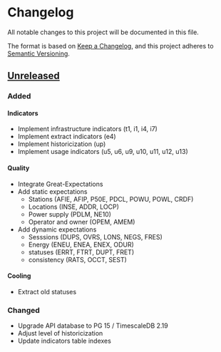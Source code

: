 # Changelog

All notable changes to this project will be documented in this file.

The format is based on [Keep a Changelog](https://keepachangelog.com/en/1.1.0/),
and this project adheres to
[Semantic Versioning](https://semver.org/spec/v2.0.0.html).

## [Unreleased]

### Added

#### Indicators

- Implement infrastructure indicators (t1, i1, i4, i7)
- Implement extract indicators (e4)
- Implement historicization (up)
- Implement usage indicators (u5, u6, u9, u10, u11, u12, u13)

#### Quality

- Integrate Great-Expectations
- Add static expectations
  - Stations (AFIE, AFIP, P50E, PDCL, POWU, POWL, CRDF)
  - Locations (INSE, ADDR, LOCP)
  - Power supply (PDLM, NE10)
  - Operator and owner (OPEM, AMEM)
- Add dynamic expectations
  - Sesssions (DUPS, OVRS, LONS, NEGS, FRES)
  - Energy (ENEU, ENEA, ENEX, ODUR)
  - statuses (ERRT, FTRT, DUPT, FRET)
  - consistency (RATS, OCCT, SEST)

#### Cooling

- Extract old statuses

### Changed

- Upgrade API database to PG 15 / TimescaleDB 2.19
- Adjust level of historicization
- Update indicators table indexes

[unreleased]: https://github.com/MTES-MCT/qualicharge/
